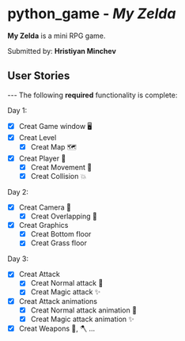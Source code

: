 # python_game - *My Zelda*

**My Zelda** is a mini RPG game.

Submitted by: **Hristiyan Minchev**

## User Stories

--- The following **required** functionality is complete:
 
Day 1:
* [x] Creat Game window  🖥 
* [x] Creat Level	
	* [x] Creat Map 🗺️
* [x] Creat Player 🦸‍
	* [x] Creat Movement 🚶
	* [x] Creat Collision 💥

Day 2:
* [x] Creat Camera 📸
	* [x] Creat Overlapping 🚶
* [x] Creat Graphics 
	* [x] Creat Bottom floor 
	* [x] Creat Grass floor 
 
Day 3:
* [x] Creat Attack
	* [x] Creat Normal attack 🔪
	* [x] Creat Magic attack ✨
* [x] Creat Attack animations
	* [x] Creat Normal attack animation 🔪
	* [x] Creat Magic attack animation ✨
* [x] Creat Weapons 🔪, 🪓 ...